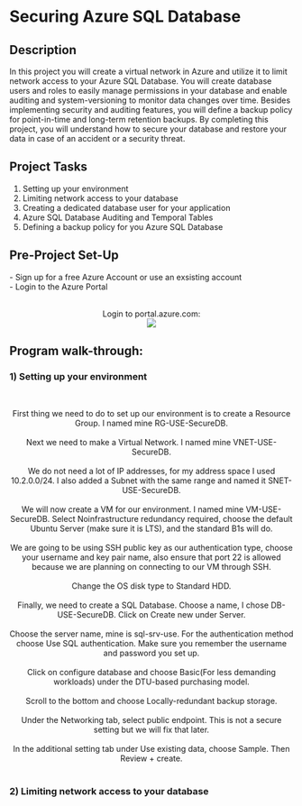 <h1>Securing Azure SQL Database</h1>

<h2>Description</h2>
In this project you will create a virtual network in Azure and utilize it to limit network access to your Azure SQL Database. You will create database users and roles to easily manage permissions in your database and enable auditing and system-versioning to monitor data changes over time. Besides implementing security and auditing features, you will define a backup policy for point-in-time and long-term retention backups. By completing this project, you will understand how to secure your database and restore your data in case of an accident or a security threat. 

<h2>Project Tasks</h2>

1) Setting up your environment
2) Limiting network access to your database
3) Creating a dedicated database user for your application
4) Azure SQL Database Auditing and Temporal Tables
5) Defining a backup policy for you Azure SQL Database

<h2>Pre-Project Set-Up</h2>
 - Sign up for a free Azure Account or use an exsisting account <br/>
 - Login to the Azure Portal
 <br />
 <br />
 <p align="center">
 Login to portal.azure.com: <br/>
 <img src="https://i.imgur.com/TUzFP8L.png"/>

<h2>Program walk-through:</h2>

<h3> 1) Setting up your environment</h3>

<br />
<p align="center">
First thing we need to do to set up our environment is to create a Resource Group. I named mine RG-USE-SecureDB. <br/>
<img src=""/>
<br />
<br />
Next we need to make a Virtual Network. I named mine VNET-USE-SecureDB.  <br/>
<img src=""/>
<br />
<br />
We do not need a lot of IP addresses, for my address space I used 10.2.0.0/24. I also added a Subnet with the same range and named it SNET-USE-SecureDB.  <br/>
<img src=""/>
<br />
<br />
We will now create a VM for our environment. I named mine VM-USE-SecureDB. Select Noinfrastructure redundancy required, choose the default Ubuntu Server (make sure it is LTS), and the standard B1s will do.  <br/>
<img src=""/>
<br />
<br />
We are going to be using SSH public key as our authentication type, choose your username and key pair name, also ensure that port 22 is allowed because we are planning on connecting to our VM through SSH.  <br/>
<img src=""/>
<br />
<br />
Change the OS disk type to Standard HDD.   <br/>
<img src=""/>
<br />
<br />
Finally, we need to create a SQL Database. Choose a name, I chose DB-USE-SecureDB. Click on Create new under Server.  <br/>
<img src=""/>
<br />
<br />
Choose the server name, mine is sql-srv-use. For the authentication method choose Use SQL authentication. Make sure you remember the username and password you set up.  <br/>
<img src=""/>
<br />
<br />
Click on configure database and choose Basic(For less demanding workloads) under the DTU-based purchasing model. <br/>
<img src=""/>
<br />
<br />
Scroll to the bottom and choose Locally-redundant backup storage.  <br/>
<img src=""/>
<br />
<br />
Under the Networking tab, select public endpoint. This is not a secure setting but we will fix that later.  <br/>
<img src=""/>
<br />
<br />
In the additional setting tab under Use existing data, choose Sample. Then Review + create.  <br/>
<img src=""/>
<br />
<br />

<h3> 2) Limiting network access to your database</h3>



<!--
  <br/>
<img src=""/>
<br />
<br />
